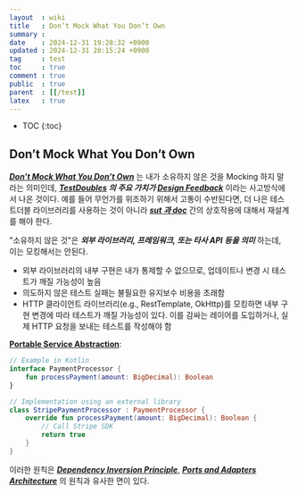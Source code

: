 ```yaml
---
layout  : wiki
title   : Don’t Mock What You Don’t Own
summary : 
date    : 2024-12-31 19:28:32 +0900
updated : 2024-12-31 20:15:24 +0900
tag     : test
toc     : true
comment : true
public  : true
parent  : [[/test]]
latex   : true
---
```

* TOC
{:toc}

## Don’t Mock What You Don’t Own

___[Don’t Mock What You Don’t Own](https://github.com/testdouble/contributing-tests/wiki/Don%27t-mock-what-you-don%27t-own)___ 는 내가 소유하지 않은 것을
Mocking 하지 말라는 의미인데, ___[TestDoubles](https://klarciel.net/wiki/test/test-testdoubles/) 의  주요 가치가 [Design Feedback](https://klarciel.net/wiki/tdd/tdd-interface-design-decisions/)___ 이라는 사고방식에서 나온 것이다.
예를 들어 무언가를 위조하기 위해서 고통이 수반된다면, 더 나은 테스트더블 라이브러리를 사용하는 것이 아니라 ___[sut 과 doc](https://klarciel.net/wiki/test/tdd-sut-doc/)___ 간의 상호작용에 대해서 재설계를 해야 한다.

"소유하지 않은 것"은 ___외부 라이브러리, 프레임워크, 또는 타사 API 등을 의미___ 하는데, 이는 모킹해서는 안된다.

- 외부 라이브러리의 내부 구현은 내가 통제할 수 없으므로, 업데이트나 변경 시 테스트가 깨질 가능성이 높음
- 의도하지 않은 테스트 실패는 불필요한 유지보수 비용을 초래함
- HTTP 클라이언트 라이브러리(e.g., RestTemplate, OkHttp)를 모킹하면 내부 구현 변경에 따라 테스트가 깨질 가능성이 있다. 이를 감싸는 레이어를 도입하거나, 실제 HTTP 요청을 보내는 테스트를 작성해야 함

__[Portable Service Abstraction](https://klarciel.net/wiki/spring/spring-psa/)__:

```kotlin
// Example in Kotlin
interface PaymentProcessor {
    fun processPayment(amount: BigDecimal): Boolean
}

// Implementation using an external library
class StripePaymentProcessor : PaymentProcessor {
    override fun processPayment(amount: BigDecimal): Boolean {
        // Call Stripe SDK
        return true
    }
}
```

이러한 원칙은 ___[Dependency Inversion Principle](https://klarciel.net/wiki/oop/oop-solid/)___, ___[Ports and Adapters Architecture](https://klarciel.net/wiki/architecture/architecture-hexagonal/)___ 의 원칙과 유사한 면이 있다.
